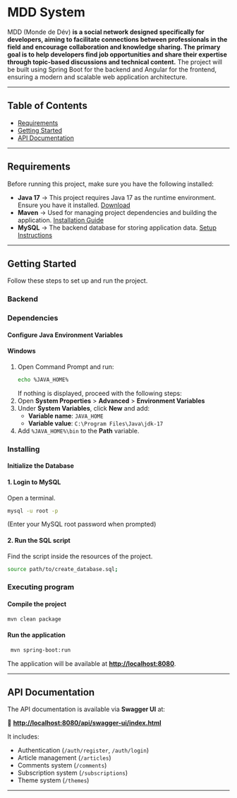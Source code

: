 # MDD System

MDD (Monde de Dév) **is a social network designed specifically for developers, aiming to facilitate connections between professionals in the field and encourage collaboration and knowledge sharing. The primary goal is to help developers find job opportunities and share their expertise through topic-based discussions and technical content.** The project will be built using Spring Boot for the backend and Angular for the frontend, ensuring a modern and scalable web application architecture.

---

## Table of Contents

- [Requirements](#requirements)
- [Getting Started](#getting-started)
- [API Documentation](#api-documentation)

---

## Requirements

Before running this project, make sure you have the following installed:

- **Java 17** → This project requires Java 17 as the runtime environment. Ensure you have it installed. [Download](https://jdk.java.net/archive/)
- **Maven** → Used for managing project dependencies and building the application. [Installation Guide](https://maven.apache.org/install.html)
- **MySQL** → The backend database for storing application data. [Setup Instructions](https://openclassrooms.com/fr/courses/6971126-implementez-vos-bases-de-donnees-relationnelles-avec-sql/7152681-installez-le-sgbd-mysql)

---

## Getting Started

Follow these steps to set up and run the project.

### **Backend**

### Dependencies

#### Configure Java Environment Variables

#### Windows

1. Open Command Prompt and run:
   ```sh
   echo %JAVA_HOME%
   ```
   If nothing is displayed, proceed with the following steps:
2. Open **System Properties** > **Advanced** > **Environment Variables**
3. Under **System Variables**, click **New** and add:
   - **Variable name**: `JAVA_HOME`
   - **Variable value**: `C:\Program Files\Java\jdk-17`
4. Add `%JAVA_HOME%\bin` to the **Path** variable.

### Installing

#### Initialize the Database

#### 1. Login to MySQL

Open a terminal.

```sh
mysql -u root -p
```

(Enter your MySQL root password when prompted)

#### 2. Run the SQL script

Find the script inside the resources of the project.

```sh
source path/to/create_database.sql;
```


### Executing program

#### Compile the project

```sh
mvn clean package
```

#### Run the application

```sh
 mvn spring-boot:run
```

The application will be available at **[http://localhost:8080](http://localhost:8080)**.


---

## API Documentation

The API documentation is available via **Swagger UI** at:

📌 **[http://localhost:8080/api/swagger-ui/index.html](http://localhost:8080/api/swagger-ui/index.html)**

It includes:

- Authentication (`/auth/register`, `/auth/login`)
- Article management (`/articles`)
- Comments system (`/comments`)
- Subscription system (`/subscriptions`)
- Theme system (`/themes`)

---
